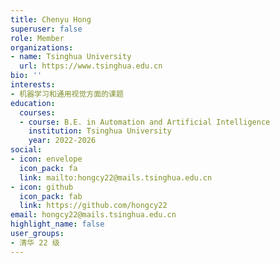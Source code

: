 ```yaml
---
title: Chenyu Hong
superuser: false
role: Member
organizations:
- name: Tsinghua University
  url: https://www.tsinghua.edu.cn
bio: ''
interests:
- 机器学习和通用视觉方面的课题
education:
  courses:
  - course: B.E. in Automation and Artificial Intelligence
    institution: Tsinghua University
    year: 2022-2026
social:
- icon: envelope
  icon_pack: fa
  link: mailto:hongcy22@mails.tsinghua.edu.cn
- icon: github
  icon_pack: fab
  link: https://github.com/hongcy22
email: hongcy22@mails.tsinghua.edu.cn
highlight_name: false
user_groups:
- 清华 22 级
---
```

